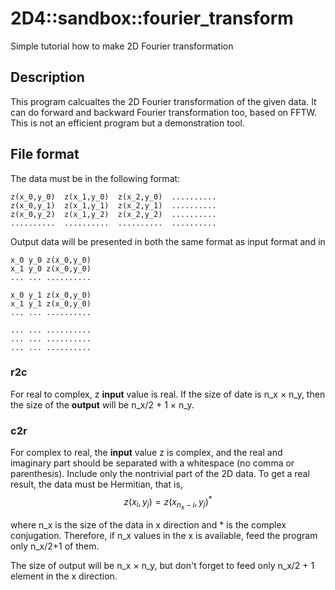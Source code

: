 # 2D4\::sandbox::fourier_transform
Simple tutorial how to make 2D Fourier transformation

## Description
This program calcualtes the 2D Fourier transformation of the given data. It can do forward and backward Fourier transformation too, based on FFTW. This is not an efficient program but a demonstration tool.

## File format
The data must be in the following format:
```
z(x_0,y_0)	z(x_1,y_0)	z(x_2,y_0)	..........
z(x_0,y_1)	z(x_1,y_1)	z(x_2,y_1)	..........
z(x_0,y_2)	z(x_1,y_2)	z(x_2,y_2)	..........
..........	..........	..........	..........
```

Output data will be presented in both the same format as input format and in 
```
x_0	y_0	z(x_0,y_0)
x_1	y_0	z(x_0,y_0)
...	...	..........

x_0	y_1	z(x_0,y_0)
x_1	y_1	z(x_0,y_0)
...	...	..........

...	...	..........
...	...	..........
...	...	..........
```
### r2c
For real to complex, z **input** value is real. If the size of date is n_x × n_y, then the size of the **output** will be n_x/2 + 1 × n_y.

### c2r
For complex to real, the **input** value z is complex, and the real and imaginary part should be separated with a whitespace (no comma or parenthesis). Include only the nontrivial part of the 2D data. To get a real result, the data must be Hermitian, that is,
$$z(x_i,y_j) = z(x_{n_x-i},y_j)^*$$

where n_x is the size of the data in x direction and \* is the complex conjugation. Therefore, if n_x values in the x is available, feed the program only n_x/2+1 of them.

The size of output will be n_x × n_y, but don't forget to feed only n_x/2 + 1 element in the x direction.